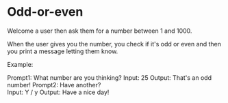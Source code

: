 # Odd-or-even
Welcome a user then ask them for a number between 1 and 1000.

When the user gives you the number, you check if it's odd or even and then you print a message letting them know.

Example:

Prompt1: What number are you thinking?
Input: 25
Output: That's an odd number! 
Prompt2: Have another?  
Input: Y / y
Output: Have a nice day!


